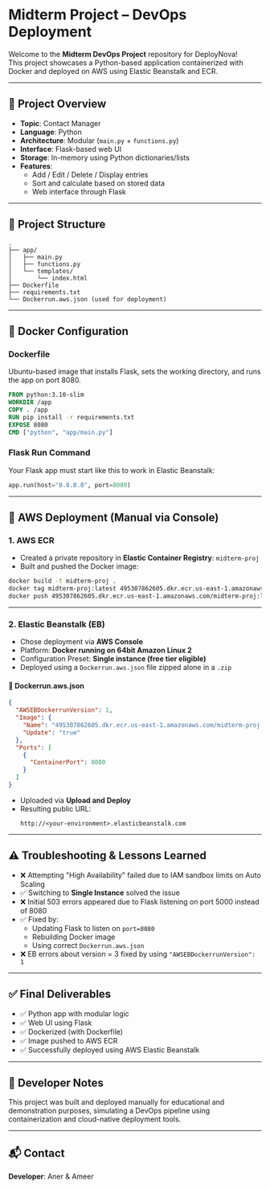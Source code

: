 # Midterm Project – DevOps Deployment

Welcome to the **Midterm DevOps Project** repository for DeployNova!  
This project showcases a Python-based application containerized with Docker and deployed on AWS using Elastic Beanstalk and ECR.

---

## 🧩 Project Overview

- **Topic**: Contact Manager
- **Language**: Python
- **Architecture**: Modular (`main.py` + `functions.py`)
- **Interface**: Flask-based web UI
- **Storage**: In-memory using Python dictionaries/lists
- **Features**:
  - Add / Edit / Delete / Display entries
  - Sort and calculate based on stored data
  - Web interface through Flask

---

## 📁 Project Structure

```
.
├── app/
│   ├── main.py
│   ├── functions.py
│   └── templates/
│       └── index.html
├── Dockerfile
├── requirements.txt
└── Dockerrun.aws.json (used for deployment)
```

---

## 🐳 Docker Configuration

### Dockerfile

Ubuntu-based image that installs Flask, sets the working directory, and runs the app on port 8080.

```Dockerfile
FROM python:3.10-slim
WORKDIR /app
COPY . /app
RUN pip install -r requirements.txt
EXPOSE 8080
CMD ["python", "app/main.py"]
```

### Flask Run Command

Your Flask app must start like this to work in Elastic Beanstalk:

```python
app.run(host="0.0.0.0", port=8080)
```

---

## 🚀 AWS Deployment (Manual via Console)

### 1. AWS ECR

- Created a private repository in **Elastic Container Registry**: `midterm-proj`
- Built and pushed the Docker image:

```bash
docker build -t midterm-proj .
docker tag midterm-proj:latest 495307862605.dkr.ecr.us-east-1.amazonaws.com/midterm-proj:latest
docker push 495307862605.dkr.ecr.us-east-1.amazonaws.com/midterm-proj:latest
```

---

### 2. Elastic Beanstalk (EB)

- Chose deployment via **AWS Console**
- Platform: **Docker running on 64bit Amazon Linux 2**
- Configuration Preset: **Single instance (free tier eligible)**
- Deployed using a `Dockerrun.aws.json` file zipped alone in a `.zip`

#### 📄 Dockerrun.aws.json

```json
{
  "AWSEBDockerrunVersion": 1,
  "Image": {
    "Name": "495307862605.dkr.ecr.us-east-1.amazonaws.com/midterm-proj:latest",
    "Update": "true"
  },
  "Ports": [
    {
      "ContainerPort": 8080
    }
  ]
}
```

- Uploaded via **Upload and Deploy**
- Resulting public URL:
  ```
  http://<your-environment>.elasticbeanstalk.com
  ```

---

## ⚠️ Troubleshooting & Lessons Learned

- ❌ Attempting "High Availability" failed due to IAM sandbox limits on Auto Scaling
- ✅ Switching to **Single Instance** solved the issue
- ❌ Initial 503 errors appeared due to Flask listening on port 5000 instead of 8080
- ✅ Fixed by:
  - Updating Flask to listen on `port=8080`
  - Rebuilding Docker image
  - Using correct `Dockerrun.aws.json`
- ❌ EB errors about version = 3 fixed by using `"AWSEBDockerrunVersion": 1`

---

## ✅ Final Deliverables

- ✅ Python app with modular logic
- ✅ Web UI using Flask
- ✅ Dockerized (with Dockerfile)
- ✅ Image pushed to AWS ECR
- ✅ Successfully deployed using AWS Elastic Beanstalk

---

## 🧠 Developer Notes

This project was built and deployed manually for educational and demonstration purposes, simulating a DevOps pipeline using containerization and cloud-native deployment tools.

---

## 📬 Contact

**Developer**: Aner & Ameer  
